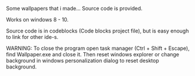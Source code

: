 Some wallpapers that i made... Source code is provided.

Works on windows 8 - 10.

Source code is in codeblocks (Code blocks project file), but is easy enough to link for other ide-s.

WARNING: To close the program open task manager (Ctrl + Shift + Escape), find Wallpaper.exe and close it. Then reset windows explorer or change background in windows personalization dialog to reset desktop background.
